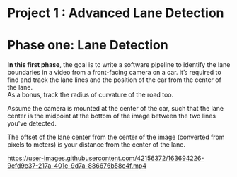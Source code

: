 # Project 1 : Advanced Lane Detection
 
# Phase one: Lane Detection
**In this first phase**, the goal is to write a software pipeline to identify the lane boundaries in a video from a front-facing camera on a car. it’s required to find and track the lane lines and the
position of the car from the center of the lane. <br>
As a bonus, track the radius of curvature of the road too.

Assume the camera is mounted at the center of the car, such that the lane center is the midpoint at the bottom of the image between the two lines you've detected. 

The offset of the lane center from the center of the image (converted from pixels to meters) is your distance from the center of the lane.



https://user-images.githubusercontent.com/42156372/163694226-9efd9e37-217a-401e-9d7a-886676b58c4f.mp4

